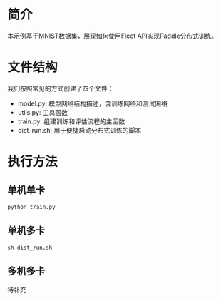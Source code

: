 # 简介
本示例基于MNIST数据集，展现如何使用Fleet API实现Paddle分布式训练。

# 文件结构

我们按照常见的方式创建了四个文件：

* model.py: 模型网络结构描述，含训练网络和测试网络
* utils.py: 工具函数
* train.py: 组建训练和评估流程的主函数
* dist_run.sh: 用于便捷启动分布式训练的脚本

# 执行方法

## 单机单卡

``` code::bash
python train.py
```

## 单机多卡

``` code::bash
sh dist_run.sh
```

## 多机多卡

待补充
